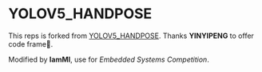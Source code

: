 # YOLOV5_HANDPOSE

This reps is forked from [YOLOV5_HANDPOSE](https://github.com/YINYIPENG-EN/yolov5_hand_pose/tree/master). Thanks **YINYIPENG** to offer code frame🌹.

Modified by **IamMI**, use for *Embedded Systems Competition*.